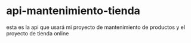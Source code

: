 # api-mantenimiento-tienda
esta es la api que usará mi proyecto de mantenimiento de productos y el proyecto de tienda online
